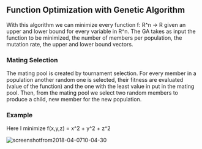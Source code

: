 ## Function Optimization with Genetic Algorithm

With this algorithm we can minimize every function f: R^n -> R given an upper and lower bound for every variable in R^n.
The GA takes as input the function to be minimized, the number of members per population, the mutation rate, the upper and lower bound vectors.

### Mating Selection

The mating pool is created by tournament selection. For every member in a population another random one is selected, their fitness are evaluated (value of the function) and the one with the least value in put in the mating pool. Then, from the mating pool we select two random members to produce a child, new member for the new population.

### Example
Here I minimize f(x,y,z) = x^2 + y^2 + z^2

![screenshotfrom2018-04-0710-04-30](https://user-images.githubusercontent.com/34630228/38455323-e416b386-3a4c-11e8-96ba-abee87720d76.png)
